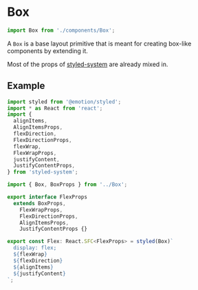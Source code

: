 # Box

```js
import Box from './components/Box';
```

<!-- STORY -->

A `Box` is a base layout primitive that is meant for creating box-like components by extending it.

Most of the props of [styled-system](https://styled-system.com) are already mixed in.

## Example

```js
import styled from '@emotion/styled';
import * as React from 'react';
import {
  alignItems,
  AlignItemsProps,
  flexDirection,
  FlexDirectionProps,
  flexWrap,
  FlexWrapProps,
  justifyContent,
  JustifyContentProps,
} from 'styled-system';

import { Box, BoxProps } from '../Box';

export interface FlexProps
  extends BoxProps,
    FlexWrapProps,
    FlexDirectionProps,
    AlignItemsProps,
    JustifyContentProps {}

export const Flex: React.SFC<FlexProps> = styled(Box)`
  display: flex;
  ${flexWrap}
  ${flexDirection}
  ${alignItems}
  ${justifyContent}
`;
```
